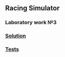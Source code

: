 ## Racing Simulator
### Laboratory work №3

### [Solution](https://github.com/annchous/OopLabs/tree/lab3/OopLabs/RacingSimulator)

### [Tests](https://github.com/annchous/OopLabs/tree/lab3/OopLabs/RacingSimulatorTest)

